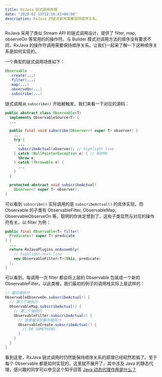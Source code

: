 ```yaml
---
title: RxJava 链式调用原理
date: "2020-02-13T12:56:41+00:00"
description: RxJava 的链式调用需要保持顺序关系。
---
```


RxJava 采用了类似 Stream API 的链式调用设计，提供了 filter, map, observeOn 等常用的的操作符。与 Builder 模式对调用方法的顺序没有要求不同，RxJava 的操作符调用需要保持顺序关系。让我们一起来了解一下这种顺序关系是如何实现的。

一个典型的链式调用场景如下：

```java
Observable
  .create(...)
  .filter(...)
  .map(...)
  .observeOn(...)
  .subscribe(...)
```

链式调用从 `subscribe()` 开始被触发，我们来看一下对应的源码：

```java
public abstract class Observable<T>
  implements ObservableSource<T> {
  ...

  public final void subscribe(Observer<? super T> observer) {
    ...
    try {
      ...
      subscribeActual(observer); // highlight-line
    } catch (NullPointerException e) { // NOPMD
      throw e;
    } catch (Throwable e) {
      ...
    }
  }

  protected abstract void subscribeActual(
    Observer<? super T> observer);
}
```

可以看到 `subscribe()` 实际调用的是 `subscribeActual()` 的具体实现。而 Observable 的子类有 ObservableFilter, ObservableMap, ObservableObserveOn 等。聪明的你肯定想到了，这些子类显然与对应的操作符有关。以 filter 为例：

```java
public final Observable<T> filter(
  Predicate<? super T> predicate
) {
  ...
  return RxJavaPlugins.onAssembly(
    // highlight-next-line
    new ObservableFilter<T>(this, predicate)
  );
}
```

可以看到，每调用一次 filter 都会将上层的 Observable 包装成一个新的 ObservableFilter。以此类推，我们最初的例子的调用栈实际上是这样的：

```java
// 最后被执行
ObservableObserveOn.subscribeActual() {
  // 第三个被执行
  ObservableMap.subscribeActual() {
    // 第二个被执行
    ObservableFilter.subscribeActual() {
      // 嵌套最深的最先被执行
      ObservableCreate.subscribeActual() {
        // DO SOMETHING
      }
    }
  }
}
```

看到这里，RxJava 链式调用时仍然能保持顺序关系的原理已经昭然若揭了。至于每个 Observable 都是如何实现的，这里就不展开了，其中涉及 Java 的静态代理，感兴趣的同学可以参见这个知乎回答 [Java 动态代理作用是什么？](https://www.zhihu.com/question/20794107/answer/75164285)
